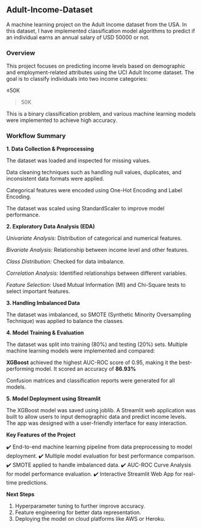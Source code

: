 ## Adult-Income-Dataset
A machine learning project on the Adult Income dataset from the USA. In this dataset, I have implemented classification model algorithms to predict if an individual earns an annual salary of USD 50000 or not.

### Overview

This project focuses on predicting income levels based on demographic and employment-related attributes using the UCI Adult Income dataset. The goal is to classify individuals into two income categories:

≤50K

>50K

This is a binary classification problem, and various machine learning models were implemented to achieve high accuracy.

### Workflow Summary

**1. Data Collection & Preprocessing**

The dataset was loaded and inspected for missing values.

Data cleaning techniques such as handling null values, duplicates, and inconsistent data formats were applied.

Categorical features were encoded using One-Hot Encoding and Label Encoding.

The dataset was scaled using StandardScaler to improve model performance.

**2. Exploratory Data Analysis (EDA)**

*Univariate Analysis:* Distribution of categorical and numerical features.

*Bivariate Analysis:* Relationship between income level and other features.

*Class Distribution:* Checked for data imbalance.

*Correlation Analysis:* Identified relationships between different variables.

*Feature Selection:* Used Mutual Information (MI) and Chi-Square tests to select important features.

**3. Handling Imbalanced Data**

The dataset was imbalanced, so SMOTE (Synthetic Minority Oversampling Technique) was applied to balance the classes.

**4. Model Training & Evaluation**

The dataset was split into training (80%) and testing (20%) sets. Multiple machine learning models were implemented and compared:

**XGBoost** achieved the highest AUC-ROC score of 0.95, making it the best-performing model. It scored an accuracy of **86.93%**

Confusion matrices and classification reports were generated for all models.

**5. Model Deployment using Streamlit**

The XGBoost model was saved using joblib. A Streamlit web application was built to allow users to input demographic data and predict income levels.
The app was designed with a user-friendly interface for easy interaction.

**Key Features of the Project**

✔️ End-to-end machine learning pipeline from data preprocessing to model deployment.
✔️ Multiple model evaluation for best performance comparison.
✔️ SMOTE applied to handle imbalanced data.
✔️ AUC-ROC Curve Analysis for model performance evaluation.
✔️ Interactive Streamlit Web App for real-time predictions.

**Next Steps**

1. Hyperparameter tuning to further improve accuracy.
2. Feature engineering for better data representation.
3. Deploying the model on cloud platforms like AWS or Heroku.
